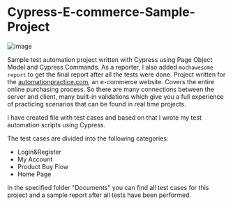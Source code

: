 # Cypress-E-commerce-Sample-Project

![image](https://user-images.githubusercontent.com/65505707/115718711-ad603380-a37b-11eb-8135-f0306452258c.png)


Sample test automation project written with Cypress using Page Object Model and Cypress Commands. As a reporter, I also added ```mochawesome report``` to get the final report after all the tests were done. Project  written for the [automationpractice.com](http://automationpractice.com/), an e-commerce website. Covers the entire online purchasing process. So there are many connections between the server and client, many built-in validations which give you a full experience of practicing scenarios that can be found in real time projects.

I have created file with test cases and based on that I wrote my test automation scripts using Cypress.

The test cases are divided into the following categories: 
- Login&Register
- My Account
- Product Buy Flow
- Home Page

In the specified folder "Documents" you can find all test cases for this project and a sample report after all tests have been performed. 
